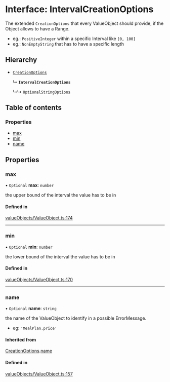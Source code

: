 # Interface: IntervalCreationOptions

The extended `CreationOptions` that every ValueObject should provide, if the Object allows to
have a Range.
- eg.: `PositiveInteger` within a specific Interval like `[0, 100]`
- eg.: `NonEmptyString` that has to have a specific length

## Hierarchy

- [`CreationOptions`](../wiki/CreationOptions)

  ↳ **`IntervalCreationOptions`**

  ↳↳ [`OptionalStringOptions`](../wiki/OptionalStringOptions)

## Table of contents

### Properties

- [max](../wiki/IntervalCreationOptions#max)
- [min](../wiki/IntervalCreationOptions#min)
- [name](../wiki/IntervalCreationOptions#name)

## Properties

### max

• `Optional` **max**: `number`

the upper bound of the interval the value has to be in

#### Defined in

[valueObjects/ValueObject.ts:174](https://github.com/pcprinz/DDD-basics/blob/347e30e/src/valueObjects/ValueObject.ts#L174)

___

### min

• `Optional` **min**: `number`

the lower bound of the interval the value has to be in

#### Defined in

[valueObjects/ValueObject.ts:170](https://github.com/pcprinz/DDD-basics/blob/347e30e/src/valueObjects/ValueObject.ts#L170)

___

### name

• `Optional` **name**: `string`

the name of the ValueObject to identify in a possible ErrorMessage.
- eg: `'MealPlan.price'`

#### Inherited from

[CreationOptions](../wiki/CreationOptions).[name](../wiki/CreationOptions#name)

#### Defined in

[valueObjects/ValueObject.ts:157](https://github.com/pcprinz/DDD-basics/blob/347e30e/src/valueObjects/ValueObject.ts#L157)
